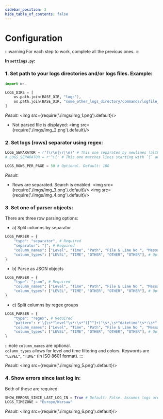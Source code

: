 ```yaml
---
sidebar_position: 3
hide_table_of_contents: false
---
```


# Configuration

:::warning
For each step to work, complete all the previous ones.
:::

**In `settings.py`:**

### 1. Set path to your logs directories and/or logs files. Example:
```python
import os

LOGS_DIRS = [
    os.path.join(BASE_DIR, "logs"),
    os.path.join(BASE_DIR, "some_other_logs_directory/commands/logfile_commands.log"),
]
```

*Result:* 
<img src={require('./imgs/img_1.png').default}/>

- Not parsed file is displayed:
<img src={require('./imgs/img_2.png').default}/>

### 2. Set logs (rows) separator using regex:

```python
LOGS_SEPARATOR = r'(\r\n|\r|\n)' # This one separates by newlines (although it won't work properly with multiline traceback)
# LOGS_SEPARATOR = r'^\{' # This one matches lines starting with `{` and works with multiline traceback

LOGS_ROWS_PER_PAGE = 50 # Optional. Default: 100
```

*Result:*
- Rows are separated. Search is enabled:
<img src={require('./imgs/img_3.png').default}/>
<img src={require('./imgs/img_4.png').default}/>

### 3. Set one of parser objects:

There are three row parsing options:
- a) Split columns by separator
```python
LOGS_PARSER = {
    "type": "separator", # Required
    "separator": "|", # Required
    "column_names": ["Level", "Time", "Path", "File & Line No ", "Message"], # Optional
    "column_types": ["LEVEL", "TIME", "OTHER", "OTHER", "OTHER"], # Optional
}
```

- b) Parse as JSON objects
```python
LOGS_PARSER = {
    "type": "json", # Required
    "column_names": ["Level", "Time", "Path", "File & Line No ", "Message"], # Optional. If not specified, keys from JSON object are used
    "column_types": ["LEVEL", "TIME", "OTHER", "OTHER", "OTHER"], # Optional
}
```

- c) Split columns by regex groups
```python
LOGS_PARSER = {
    "type": "regex", # Required
    "pattern": r'\{\s*"level"\s*:\s*"([^"]+)"\s*,\s*"datetime"\s*:\s*"([^"]+)"\s*,\s*"source"\s*:\s*"([^"]+)"\s*,\s*"file"\s*:\s*"([^"]+)"\s*,\s*"message"\s*:\s*"([^"]+)"\s*\}', # Required (this one matches json)
    "column_names": ["Level", "Time", "Path", "File & Line No ", "Message"], # Optional
    "column_types": ["LEVEL", "TIME", "OTHER", "OTHER", "OTHER"], # Optional
}
```

:::note
`column_names` are optional.  
`column_types` allows for level and time filtering and colors. Keywords are `"LEVEL"`, `"TIME"` (in ISO 8601 format).
:::

*Result:*
<img src={require('./imgs/img_5.png').default}/>

### 4. Show errors since last log in:

Both of these are required:
```python
SHOW_ERRORS_SINCE_LAST_LOG_IN = True # Default: False. Assumes logs are ordered from older to newer. Can affect performance for large files.
LOGS_TIMEZONE = "Europe/Warsaw"
```

*Result:*
<img src={require('./imgs/img_6.png').default}/>
